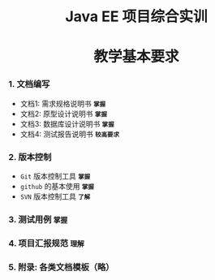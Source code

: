 # <center>Java EE 项目综合实训</center>
# <center>教学基本要求</center>

### 1. 文档编写
  - 文档1: 需求规格说明书 **`掌握`**                               
  - 文档2: 原型设计说明书 **`掌握`**            
  - 文档3: 数据库设计说明书 **`掌握`** 
  - 文档4: 测试报告说明书 **`较高要求`**

### 2. 版本控制
  - `Git` 版本控制工具 **`掌握`**
  - `github` 的基本使用 **`掌握`**
  - `SVN` 版本控制工具 **`了解`**
  
### 3. 测试用例  **`掌握`**

### 4. 项目汇报规范 **`理解`**

### 5. 附录: 各类文档模板（略）